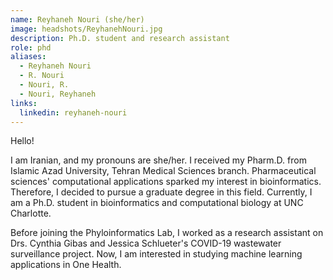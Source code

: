 ```yaml
---
name: Reyhaneh Nouri (she/her)
image: headshots/ReyhanehNouri.jpg
description: Ph.D. student and research assistant
role: phd
aliases:
  - Reyhaneh Nouri
  - R. Nouri
  - Nouri, R.
  - Nouri, Reyhaneh
links:
  linkedin: reyhaneh-nouri
---
```


Hello!

I am Iranian, and my pronouns are she/her. I received my Pharm.D. from Islamic Azad University, Tehran Medical Sciences branch. Pharmaceutical sciences' computational applications sparked my interest in bioinformatics. Therefore, I decided to pursue a graduate degree in this field. Currently, I am a Ph.D. student in bioinformatics and computational biology at UNC Charlotte.

Before joining the Phyloinformatics Lab, I worked as a research assistant on Drs. Cynthia Gibas and Jessica Schlueter's COVID-19 wastewater surveillance project. Now, I am interested in studying machine learning applications in One Health.

